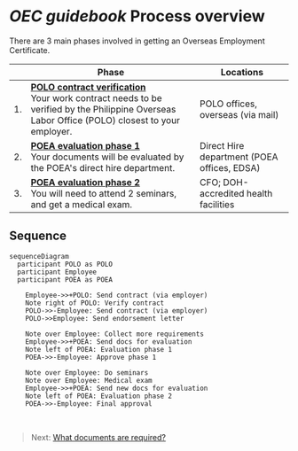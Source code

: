 # _OEC guidebook_ Process overview

There are 3 main phases involved in getting an Overseas Employment Certificate.

|     | Phase                                                                                                                                                | Locations                                   |
| --- | ---------------------------------------------------------------------------------------------------------------------------------------------------- | ------------------------------------------- |
| 1.  | **[POLO contract verification]** <br> Your work contract needs to be verified by the Philippine Overseas Labor Office (POLO) closest to your employer. | POLO offices, overseas (via mail)           |
| 2.  | **[POEA evaluation phase 1]** <br> Your documents will be evaluated by the POEA's direct hire department.                                              | Direct Hire department (POEA offices, EDSA) |
| 3.  | **[POEA evaluation phase 2]** <br> You will need to attend 2 seminars, and get a medical exam.                                                         | CFO; DOH-accredited health facilities       |

[POLO contract verification]: ./contract.md
[POEA evaluation phase 1]: ./direct_hire_evaluation.md
[POEA evaluation phase 2]: ./evaluation_phase_2.md

## Sequence

```mermaid
sequenceDiagram
  participant POLO as POLO
  participant Employee
  participant POEA as POEA

    Employee->>+POLO: Send contract (via employer)
    Note right of POLO: Verify contract
    POLO->>-Employee: Send contract (via employer)
    POLO->>Employee: Send endorsement letter

    Note over Employee: Collect more requirements
    Employee->>+POEA: Send docs for evaluation
    Note left of POEA: Evaluation phase 1
    POEA->>-Employee: Approve phase 1

    Note over Employee: Do seminars
    Note over Employee: Medical exam
    Employee->>+POEA: Send new docs for evaluation
    Note left of POEA: Evaluation phase 2
    POEA->>-Employee: Final approval
```

<br>

> Next: [What documents are required?](./requirements_overview.md)
